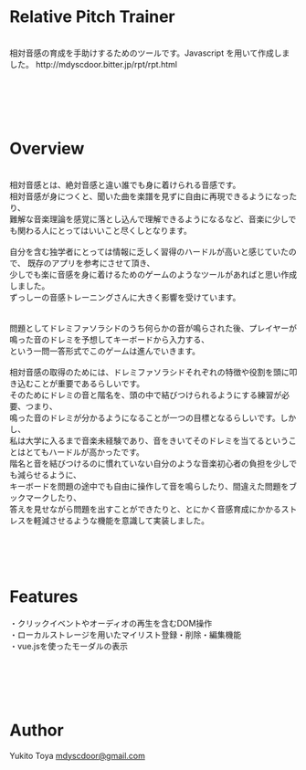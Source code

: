 # Relative Pitch Trainer
 <br>
 相対音感の育成を手助けするためのツールです。Javascript を用いて作成しました。
 http://mdyscdoor.bitter.jp/rpt/rpt.html
 
 
 <br><br><br><br>
 
# Overview
<br>
相対音感とは、絶対音感と違い誰でも身に着けられる音感です。<br>
相対音感が身につくと、聞いた曲を楽譜を見ずに自由に再現できるようになったり、<br>
難解な音楽理論を感覚に落とし込んで理解できるようになるなど、音楽に少しでも関わる人にとってはいいこと尽くしとなります。<br>
<br>
自分を含む独学者にとっては情報に乏しく習得のハードルが高いと感じていたので、 既存のアプリを参考にさせて頂き、<br>
少しでも楽に音感を身に着けるためのゲームのようなツールがあればと思い作成しました。<br>
ずっしーの音感トレーニングさんに大きく影響を受けています。<br>
<br><br>
問題としてドレミファソラシドのうち何らかの音が鳴らされた後、プレイヤーが鳴った音のドレミを予想してキーボードから入力する、<br>
という一問一答形式でこのゲームは進んでいきます。<br>
<br>
相対音感の取得のためには、ドレミファソラシドそれぞれの特徴や役割を頭に叩き込むことが重要であるらしいです。<br>
そのためにドレミの音と階名を、頭の中で結びつけられるようにする練習が必要、つまり、<br>
鳴った音のドレミが分かるようになることが一つの目標となるらしいです。しかし、<br>
私は大学に入るまで音楽未経験であり、音をきいてそのドレミを当てるということはとてもハードルが高かったです。<br>
階名と音を結びつけるのに慣れていない自分のような音楽初心者の負担を少しでも減らせるように、<br>
キーボードを問題の途中でも自由に操作して音を鳴らしたり、間違えた問題をブックマークしたり、<br>
答えを見せながら問題を出すことができたりと、とにかく音感育成にかかるストレスを軽減させるような機能を意識して実装しました。<br>
<br><br><br><br>
 
 
# Features
・クリックイベントやオーディオの再生を含むDOM操作<br>
・ローカルストレージを用いたマイリスト登録・削除・編集機能<br>
・vue.jsを使ったモーダルの表示<br>




 <br><br><br><br>


# Author
Yukito Toya
mdyscdoor@gmail.com
 
 <br><br><br><br>
 

